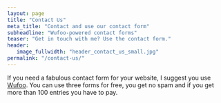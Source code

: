 ```yaml
---
layout: page
title: "Contact Us"
meta_title: "Contact and use our contact form"
subheadline: "Wufoo-powered contact forms"
teaser: "Get in touch with me? Use the contact form."
header:
   image_fullwidth: "header_contact_us_small.jpg"
permalink: "/contact-us/"
---
```

If you need a fabulous contact form for your website, I suggest you use [Wufoo][1]. You can use three forms for free, you get no spam and if you get more than 100 entries you have to pay.


 [1]: http://www.wufoo.com/
